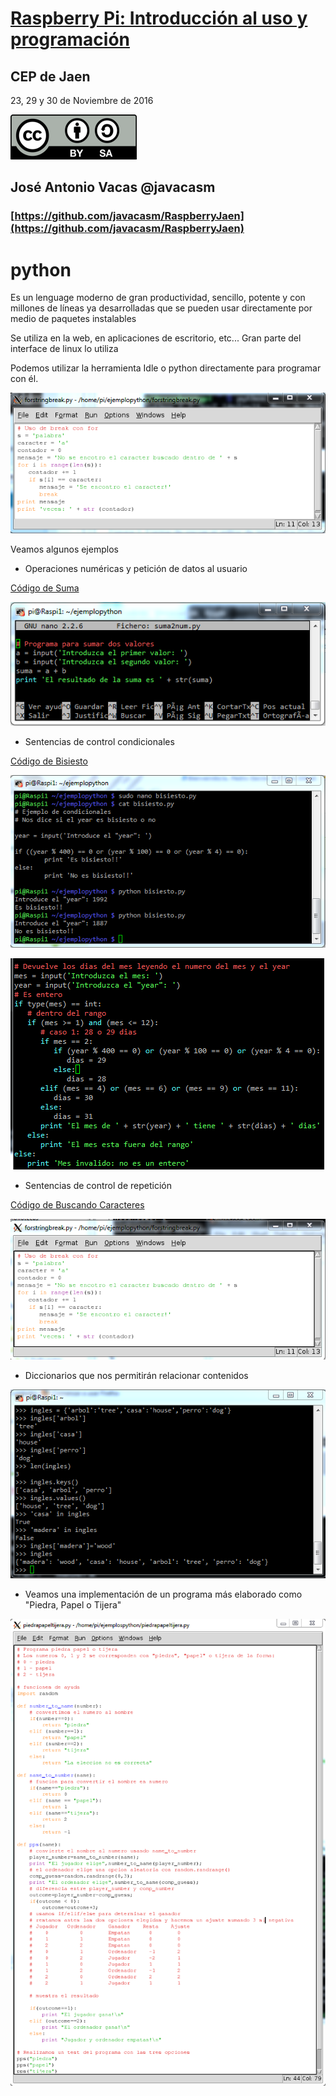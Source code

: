 # [Raspberry Pi: Introducción al uso y programación](http://www.juntadeandalucia.es/educacion/portals/web/cep-jaen/index.php/es-ES/formacion/convocatorias/771-abierto-plazo-de-inscripcion-a-la-actividad-raspberry-pi-introduccion-al-uso-y-programacion-162319ge102)

## CEP de Jaen

23, 29 y 30 de Noviembre de 2016

![CC](./images/Licencia_CC.png)
## José Antonio Vacas  @javacasm

### [https://github.com/javacasm/RaspberryJaen](https://github.com/javacasm/RaspberryJaen)

# python


Es un lenguage moderno de gran productividad, sencillo, potente y con millones de líneas ya desarrolladas que se pueden usar directamente por medio de paquetes instalables

Se utiliza en la web, en aplicaciones de escritorio, etc... Gran parte del interface de linux lo utiliza


Podemos utilizar la herramienta Idle o python directamente para programar con él.

![Herramienta idle](./images/idle.png)

Veamos algunos ejemplos

* Operaciones numéricas y petición de datos al usuario

[Código de Suma](./codigo/suma.py)

![Suma](./images/suma.png)

* Sentencias de control condicionales

[Código de Bisiesto](./codigo/bisiesto.py)

![¿es bisiesto el año?](./images/bisiesto.png)

![Días del mes](./images/diasMes.png)

* Sentencias de control de repetición

[Código de Buscando Caracteres](./codigo/buscaCaracter.py)

![Buscando caracteres](./images/buscaCaracter.png)

* Diccionarios que nos permitirán relacionar contenidos

![Usando Diccionarios](./images/diccionarios.png)

* Veamos una implementación de un programa más elaborado como "Piedra, Papel o Tijera"

![Ejemplo de piedra, papel o tijera](./images/PPT.png)
